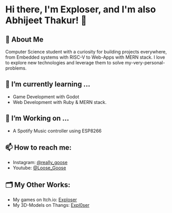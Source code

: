 # Hi there, I'm Exploser, and I'm also Abhijeet Thakur! 👋

## 🚀 About Me
Computer Science student with a curiosity for building projects everywhere, from Embedded systems with RISC-V to Web-Apps with MERN stack. I love to explore new technologies and leverage them to solve my-very-personal-problems.

## 🌱 I’m currently learning ...
- Game Development with Godot
- Web Development with Ruby & MERN stack.

## 👯 I’m Working on ...
- A Spotify Music controller using ESP8266

## 📫 How to reach me:
- Instagram: [@really_goose](https://www.instagram.com/really_goose/)
- Youtube: [@Loose_Goose](https://www.youtube.com/@really-goose)

## 🗂️ My Other Works:
- My games on Itch.io: [Exploser](https://exploser.itch.io)
- My 3D-Models on Thangs: [Expl0ser](https://thangs.com/designer/Expl0ser)
<!--- - My Art-Work on Behance: []() -->

<!-- ## 🔧 Technologies & Tools
![](https://img.shields.io/badge/Code-Python-informational?style=flat&logo=python&logoColor=white&color=2bbc8a)
![](https://img.shields.io/badge/Code-JavaScript-informational?style=flat&logo=javascript&logoColor=white&color=2bbc8a)
![](https://img.shields.io/badge/Tools-Docker-informational?style=flat&logo=docker&logoColor=white&color=2bbc8a)
![](https://img.shields.io/badge/Tools-Git-informational?style=flat&logo=git&logoColor=white&color=2bbc8a)

<!--## 📈 My GitHub Stats
![YourName's GitHub stats](https://github-readme-stats.vercel.app/api?username=Exploser&show_icons=true&theme=radical)
-->
<!--
## 🔥 Hot Take
- Markdown is literally the best markup language for any documentation.
-->

<!---
## ⚡ Fun fact:
I love to [Your Hobby] and [Another Hobby].

--->
<!---
Exploser/Exploser is a ✨ special ✨ repository because its `README.md` (this file) appears on your GitHub profile.
You can click the Preview link to take a look at your changes.
--->
